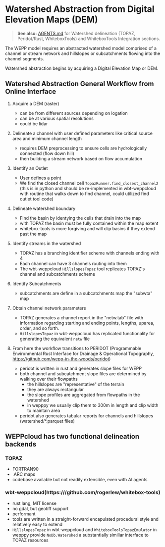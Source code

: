 # Watershed Abstraction from Digital Elevation Maps (DEM)

> **See also:** [AGENTS.md](../../AGENTS.md) for Watershed delineation (TOPAZ, Peridot/Rust, WhiteboxTools) and WhiteboxTools Integration sections.

The WEPP model requires an abstracted watershed model comprised of a channel or stream network and hillslopes or subcatchments flowing into the channel segments.

Watershed abstraction begins by acquiring a Digital Elevation Map or DEM.


## Watershed Abstraction General Workflow from Online Interface

1. Acquire a DEM (raster)
   - can be from different sources depending on logation
   - can be at various spatial resolutions
   - could be lidar

2. Delineate a channel with user defined parameters like critical source area and minimum channel length
   - requires DEM preprocessing to ensure cells are hydrologically connected (flow down hill)
   - then building a stream network based on flow accumulation

3. Identify an Outlet
   - User defines a point
   - We find the closed channel cell `TopazRunner.find_closest_channel2` (this is in python and should be re-implemented in wbt-weppcloud with routine that walks down to find channel, could utilized find outlet tool code)

4. Delineate watershed boundary
   - Find the basin by identying the cells that drain into the map
   - with TOPAZ the basin must be fully contained within the map extent
   - whitebox-tools is more forgiving and will clip basins if they extend past the map

5. Identify streams in the watershed
   - TOPAZ has a branching identifier scheme with channels ending with 4
   - Each channel can have 3 channels routing into them
   - The wbt-weppcloud `HillslopesTopaz` tool replicates TOPAZ's channel and subcatchments scheme

6. Identify Subcatchments
   - subcatchments are define in a subcatchments map the "subwta" map

7. Obtain channel network parameters
   - TOPAZ generates a channel report in the "netw.tab" file with information regarding starting and ending points, lengths, uparea, order, and so forth.
   - `HillslopesTopaz` in wbt-weppcloud has replicated functionality for generating the equivalent `netw` file

8. From here the workflow transitions to PERIDOT (Programmable Environmental Rust Interface for Drainage & Operational Topography, https://github.com/wepp-in-the-woods/peridot)
   - peridot is written in rust and generates slope files for WEPP
   - both channel and subcatchment slope files are determined by walking over their flowpaths
     - the hillslopes are "representative" of the terrain
     - they are always rectangular
     - the slope profiles are aggregated from flowpaths in the watershed
     - in wepppy we usually clip them to 300m in length and clip width to maintain area
   - peridot also generates tabular reports for channels and hillslopes (watershed/*.parquet files)

## WEPPcloud has two functional delineation backends

### TOPAZ
- FORTRAN90
- .ARC maps
- codebase available but not readily extensible, even with AI agents

### wbt-weppcloud(https:///github.com/rogerlew/whitebox-tools)
- rust lang, MIT license
- no gdal, but geotiff support
- performant
- tools are written in a straight-forward encapulated procedural style and relatively easy to extend
- `HillslopesTopaz` in wbt-weppcloud and `WhiteboxToolsTopazEmulator` in wepppy provide `NoDb.Watershed` a substantially similiar interface to TOPAZ resources